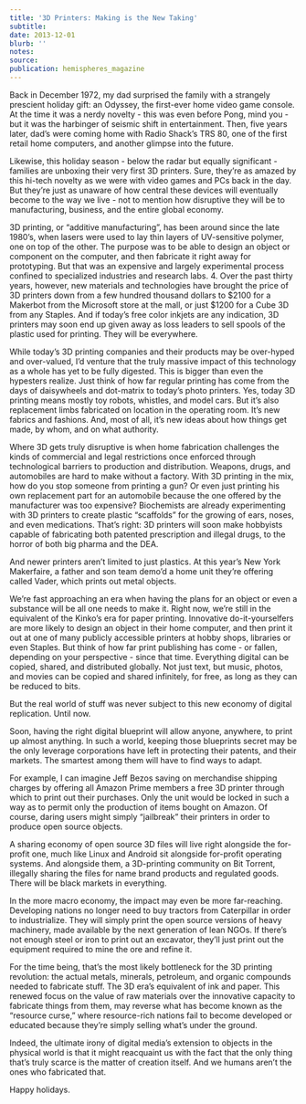 ```yaml
---
title: '3D Printers: Making is the New Taking'
subtitle:
date: 2013-12-01
blurb: ''
notes:
source:
publication: hemispheres_magazine
---
```


Back in December 1972, my dad surprised the family with a strangely prescient holiday gift: an Odyssey, the first-ever home video game console. At the time it was a nerdy novelty - this was even before Pong, mind you - but it was the harbinger of seismic shift in entertainment. Then, five years later, dad’s were coming home with Radio Shack’s TRS 80, one of the first retail home computers, and another glimpse into the future.

Likewise, this holiday season - below the radar but equally significant - families are unboxing their very first 3D printers. Sure, they’re as amazed by this hi-tech novelty as we were with video games and PCs back in the day. But they’re just as unaware of how central these devices will eventually become to the way we live - not to mention how disruptive they will be to manufacturing, business, and the entire global economy.

3D printing, or “additive manufacturing”, has been around since the late 1980’s, when lasers were used to lay thin layers of UV-sensitive polymer, one on top of the other. The purpose was to be able to design an object or component on the computer, and then fabricate it right away for prototyping. But that was an expensive and largely experimental process confined to specialized industries and research labs. 4.
Over the past thirty years, however, new materials and technologies have brought the price of 3D printers down from a few hundred thousand dollars to $2100 for a Makerbot from the Microsoft store at the mall, or just $1200 for a Cube 3D from any Staples. And if today’s free color inkjets are any indication, 3D printers may soon end up given away as loss leaders to sell spools of the plastic used for printing. They will be everywhere.

While today’s 3D printing companies and their products may be over-hyped and over-valued, I’d venture that the truly massive impact of this technology as a whole has yet to be fully digested. This is bigger than even the hypesters realize. Just think of how far regular printing has come from the days of daisywheels and dot-matrix to today’s photo printers. Yes, today 3D printing means mostly toy robots, whistles, and model cars. But it’s also replacement limbs fabricated on location in the operating room. It’s new fabrics and fashions. And, most of all, it’s new ideas about how things get made, by whom, and on what authority.

Where 3D gets truly disruptive is when home fabrication challenges the kinds of commercial and legal restrictions once enforced through technological barriers to production and distribution. Weapons, drugs, and automobiles are hard to make without a factory. With 3D printing in the mix, how do you stop someone from printing a gun? Or even just printing his own replacement part for an automobile because the one offered by the manufacturer was too expensive? Biochemists are already experimenting with 3D printers to create plastic “scaffolds” for the growing of ears, noses, and even medications. That’s right: 3D printers will soon make hobbyists capable of fabricating both patented prescription and illegal drugs, to the horror of both big pharma and the DEA.

And newer printers aren’t limited to just plastics. At this year’s New York Makerfaire, a father and son team demo’d a home unit they’re offering called Vader, which prints out metal objects.

We’re fast approaching an era when having the plans for an object or even a substance will be all one needs to make it. Right now, we’re still in the equivalent of the Kinko’s era for paper printing. Innovative do-it-yourselfers are more likely to design an object in their home computer, and then print it out at one of many publicly accessible printers at hobby shops, libraries or even Staples. But think of how far print publishing has come - or fallen, depending on your perspective - since that time. Everything digital can be copied, shared, and distributed globally. Not just text, but music, photos, and movies can be copied and shared infinitely, for free, as long as they can be reduced to bits.

But the real world of stuff was never subject to this new economy of digital replication. Until now.

Soon, having the right digital blueprint will allow anyone, anywhere, to print up almost anything. In such a world, keeping those blueprints secret may be the only leverage corporations have left in protecting their patents, and their markets. The smartest among them will have to find ways to adapt.

For example, I can imagine Jeff Bezos saving on merchandise shipping charges by offering all Amazon Prime members a free 3D printer through which to print out their purchases. Only the unit would be locked in such a way as to permit only the production of items bought on Amazon. Of course, daring users might simply “jailbreak” their printers in order to produce open source objects.

A sharing economy of open source 3D files will live right alongside the for-profit one, much like Linux and Android sit alongside for-profit operating systems. And alongside them, a 3D-printing community on Bit Torrent, illegally sharing the files for name brand products and regulated goods. There will be black markets in everything.

In the more macro economy, the impact may even be more far-reaching. Developing nations no longer need to buy tractors from Caterpillar in order to industrialize. They will simply print the open source versions of heavy machinery, made available by the next generation of lean NGOs. If there’s not enough steel or iron to print out an excavator, they’ll just print out the equipment required to mine the ore and refine it.

For the time being, that’s the most likely bottleneck for the 3D printing revolution: the actual metals, minerals, petroleum, and organic compounds needed to fabricate stuff. The 3D era’s equivalent of ink and paper. This renewed focus on the value of raw materials over the innovative capacity to fabricate things from them, may reverse what has become known as the “resource curse,” where resource-rich nations fail to become developed or educated because they’re simply selling what’s under the ground.

Indeed, the ultimate irony of digital media’s extension to objects in the physical world is that it might reacquaint us with the fact that the only thing that’s truly scarce is the matter of creation itself. And we humans aren’t the ones who fabricated that.

Happy holidays.
